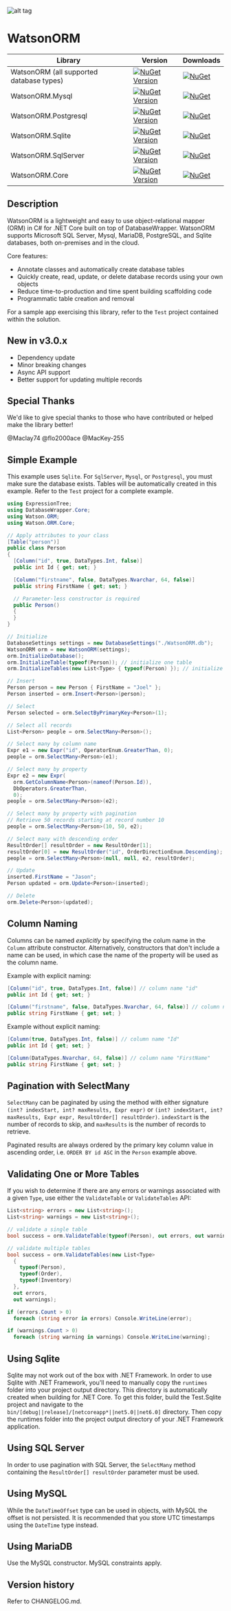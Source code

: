 ![alt tag](https://github.com/jchristn/watsonorm/blob/master/assets/watson.ico)

# WatsonORM

| Library | Version | Downloads |
|---|---|---|
| WatsonORM (all supported database types) | [![NuGet Version](https://img.shields.io/nuget/v/WatsonORM.svg?style=flat)](https://www.nuget.org/packages/WatsonORM/)  | [![NuGet](https://img.shields.io/nuget/dt/WatsonORM.svg)](https://www.nuget.org/packages/WatsonORM) |
| WatsonORM.Mysql | [![NuGet Version](https://img.shields.io/nuget/v/WatsonORM.Mysql.svg?style=flat)](https://www.nuget.org/packages/WatsonORM.Mysql/)  | [![NuGet](https://img.shields.io/nuget/dt/WatsonORM.Mysql.svg)](https://www.nuget.org/packages/WatsonORM.Mysql) |
| WatsonORM.Postgresql | [![NuGet Version](https://img.shields.io/nuget/v/WatsonORM.Postgresql.svg?style=flat)](https://www.nuget.org/packages/WatsonORM.Postgresql/)  | [![NuGet](https://img.shields.io/nuget/dt/WatsonORM.Postgresql.svg)](https://www.nuget.org/packages/WatsonORM.Postgresql) |
| WatsonORM.Sqlite | [![NuGet Version](https://img.shields.io/nuget/v/WatsonORM.Sqlite.svg?style=flat)](https://www.nuget.org/packages/WatsonORM.Sqlite/)  | [![NuGet](https://img.shields.io/nuget/dt/WatsonORM.Sqlite.svg)](https://www.nuget.org/packages/WatsonORM.Sqlite) |
| WatsonORM.SqlServer | [![NuGet Version](https://img.shields.io/nuget/v/WatsonORM.SqlServer.svg?style=flat)](https://www.nuget.org/packages/WatsonORM.SqlServer/)  | [![NuGet](https://img.shields.io/nuget/dt/WatsonORM.SqlServer.svg)](https://www.nuget.org/packages/WatsonORM.SqlServer) |
| WatsonORM.Core | [![NuGet Version](https://img.shields.io/nuget/v/WatsonORM.Core.svg?style=flat)](https://www.nuget.org/packages/WatsonORM.Core/)  | [![NuGet](https://img.shields.io/nuget/dt/WatsonORM.Core.svg)](https://www.nuget.org/packages/WatsonORM.Core) |
 
## Description

WatsonORM is a lightweight and easy to use object-relational mapper (ORM) in C# for .NET Core built on top of DatabaseWrapper.  WatsonORM supports Microsoft SQL Server, Mysql, MariaDB, PostgreSQL, and Sqlite databases, both on-premises and in the cloud.

Core features:

- Annotate classes and automatically create database tables
- Quickly create, read, update, or delete database records using your own objects
- Reduce time-to-production and time spent building scaffolding code
- Programmatic table creation and removal

For a sample app exercising this library, refer to the ```Test``` project contained within the solution.

## New in v3.0.x

- Dependency update
- Minor breaking changes
- Async API support
- Better support for updating multiple records

## Special Thanks

We'd like to give special thanks to those who have contributed or helped make the library better!

@Maclay74 @flo2000ace @MacKey-255

## Simple Example

This example uses ```Sqlite```.  For ```SqlServer```, ```Mysql```, or ```Postgresql```, you must make sure the database exists.  Tables will be automatically created in this example.  Refer to the ```Test``` project for a complete example.
```csharp
using ExpressionTree;
using DatabaseWrapper.Core;
using Watson.ORM;
using Watson.ORM.Core;

// Apply attributes to your class
[Table("person")]
public class Person
{
  [Column("id", true, DataTypes.Int, false)]
  public int Id { get; set; }

  [Column("firstname", false, DataTypes.Nvarchar, 64, false)]
  public string FirstName { get; set; }

  // Parameter-less constructor is required
  public Person()
  {
  }
}

// Initialize
DatabaseSettings settings = new DatabaseSettings("./WatsonORM.db");
WatsonORM orm = new WatsonORM(settings);
orm.InitializeDatabase();
orm.InitializeTable(typeof(Person)); // initialize one table
orm.InitializeTables(new List<Type> { typeof(Person) }); // initialize multiple tables

// Insert 
Person person = new Person { FirstName = "Joel" };
Person inserted = orm.Insert<Person>(person);

// Select
Person selected = orm.SelectByPrimaryKey<Person>(1); 

// Select all records
List<Person> people = orm.SelectMany<Person>();

// Select many by column name
Expr e1 = new Expr("id", OperatorEnum.GreaterThan, 0);
people = orm.SelectMany<Person>(e1);

// Select many by property
Expr e2 = new Expr(
  orm.GetColumnName<Person>(nameof(Person.Id)),
  DbOperators.GreaterThan,
  0);
people = orm.SelectMany<Person>(e2);

// Select many by property with pagination
// Retrieve 50 records starting at record number 10
people = orm.SelectMany<Person>(10, 50, e2);

// Select many with descending order
ResultOrder[] resultOrder = new ResultOrder[1];
resultOrder[0] = new ResultOrder("id", OrderDirectionEnum.Descending);
people = orm.SelectMany<Person>(null, null, e2, resultOrder);

// Update
inserted.FirstName = "Jason";
Person updated = orm.Update<Person>(inserted);

// Delete
orm.Delete<Person>(updated); 
```

## Column Naming

Columns can be named *explicitly* by specifying the colum name in the ```Column``` attribute constructor.  Alternatively, constructors that don't include a name can be used, in which case the name of the property will be used as the column name.

Example with explicit naming:
```csharp
[Column("id", true, DataTypes.Int, false)] // column name "id"
public int Id { get; set; }

[Column("firstname", false, DataTypes.Nvarchar, 64, false)] // column name "firstname"
public string FirstName { get; set; }
```

Example without explicit naming:
```csharp
[Column(true, DataTypes.Int, false)] // column name "Id"
public int Id { get; set; }

[Column(DataTypes.Nvarchar, 64, false)] // column name "FirstName"
public string FirstName { get; set; }
```

## Pagination with SelectMany

```SelectMany``` can be paginated by using the method with either signature ```(int? indexStart, int? maxResults, Expr expr)``` or ```(int? indexStart, int? maxResults, Expr expr, ResultOrder[] resultOrder)```.  ```indexStart``` is the number of records to skip, and ```maxResults``` is the number of records to retrieve.  

Paginated results are always ordered by the primary key column value in ascending order, i.e. ```ORDER BY id ASC``` in the ```Person``` example above.

## Validating One or More Tables

If you wish to determine if there are any errors or warnings associated with a given ```Type```, use either the ```ValidateTable``` or ```ValidateTables``` API:
```csharp
List<string> errors = new List<string>();
List<string> warnings = new List<string>();

// validate a single table
bool success = orm.ValidateTable(typeof(Person), out errors, out warnings);

// validate multiple tables
bool success = orm.ValidateTables(new List<Type> 
  {
    typeof(Person),
    typeof(Order),
    typeof(Inventory)
  },
  out errors,
  out warnings);

if (errors.Count > 0) 
  foreach (string error in errors) Console.WriteLine(error);

if (warnings.Count > 0) 
  foreach (string warning in warnings) Console.WriteLine(warning);
```

## Using Sqlite

Sqlite may not work out of the box with .NET Framework. In order to use Sqlite with .NET Framework, you'll need to manually copy the ```runtimes``` folder into your project output directory. This directory is automatically created when building for .NET Core. To get this folder, build the Test.Sqlite project and navigate to the ```bin/[debug||release]/[netcoreapp*||net5.0||net6.0]``` directory. Then copy the runtimes folder into the project output directory of your .NET Framework application.

## Using SQL Server

In order to use pagination with SQL Server, the ```SelectMany``` method containing the ```ResultOrder[] resultOrder``` parameter must be used.

## Using MySQL

While the ```DateTimeOffset``` type can be used in objects, with MySQL the offset is not persisted.  It is recommended that you store UTC timestamps using the ```DateTime``` type instead.

## Using MariaDB

Use the MySQL constructor.  MySQL constraints apply.

## Version history

Refer to CHANGELOG.md.
